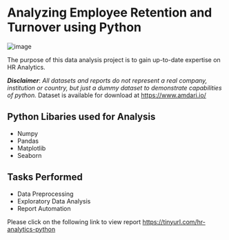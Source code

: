 # Analyzing Employee Retention and Turnover using Python
![image](https://github.com/user-attachments/assets/b74bc8db-e640-4d51-93e7-e9267c3e5288)

The purpose of this data analysis project is to gain up-to-date expertise on HR Analytics.

**_Disclaimer_**: _All datasets and reports do not represent a real company, institution or country, but just a dummy dataset to demonstrate capabilities of python._ Dataset is available for download at https://www.amdari.io/

## Python Libaries used for Analysis
- Numpy
- Pandas
- Matplotlib
- Seaborn

## Tasks Performed
- Data Preprocessing
- Exploratory Data Analysis
- Report Automation

Please click on the following link to view report https://tinyurl.com/hr-analytics-python
